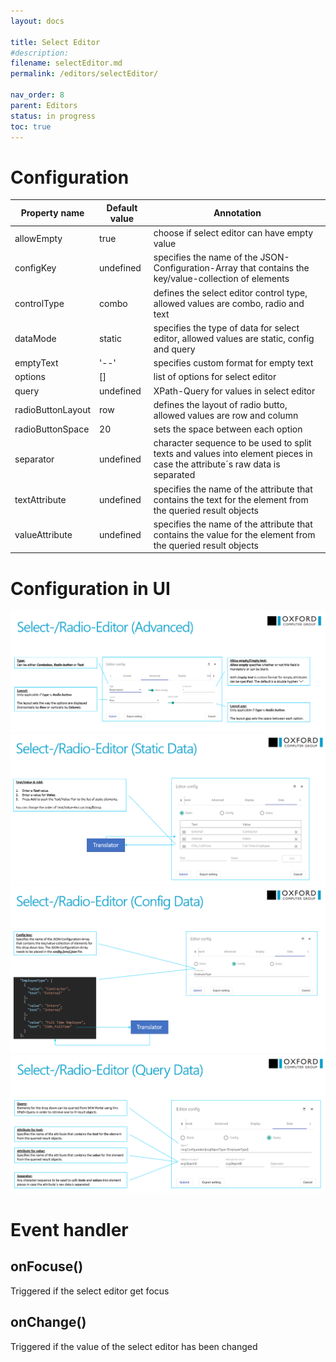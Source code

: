 ```yaml
---
layout: docs

title: Select Editor
#description: 
filename: selectEditor.md
permalink: /editors/selectEditor/

nav_order: 8
parent: Editors
status: in progress
toc: true
---
```

# Configuration

|Property name| Default value | Annotation |
|--|--|--|
|allowEmpty|true|choose if select editor can have empty value|
|configKey|undefined|specifies the name of the JSON-Configuration-Array that contains the key/value-collection of elements|
|controlType|combo|defines the select editor control type, allowed values are combo, radio and text|
|dataMode|static|specifies the type of data for select editor, allowed values are static, config and query|
|emptyText| '--' |specifies custom format for empty text|
|options|[]|list of options for select editor|
|query|undefined|XPath-Query for values in select editor|
|radioButtonLayout|row|defines the layout of radio butto, allowed values are row and column|
|radioButtonSpace|20|sets the space between each option|
|separator|undefined|character sequence to be used to split texts and values into element pieces in case the attribute´s raw data is separated|
|textAttribute|undefined|specifies the name of the attribute that contains the text for the element from the queried result objects|
|valueAttribute|undefined|specifies the name of the attribute that contains the value for the element from the queried result objects|



# Configuration in UI

![image.png](/img/image-da2f0407-1a14-4d62-8346-cce0ea9650c2.png)
![image.png](/img/image-9b282a28-1726-4b07-bc05-9af5cfb2bba8.png)
![image.png](/img/image-5253b6fa-b520-4f1d-9efc-11084e06ba32.png)
![image.png](/img/image-bfd7caef-24c5-4420-9bdd-22b4455db7da.png)

# Event handler

## onFocuse()

Triggered if the select editor get focus

## onChange()

Triggered if the value of the select editor has been changed
